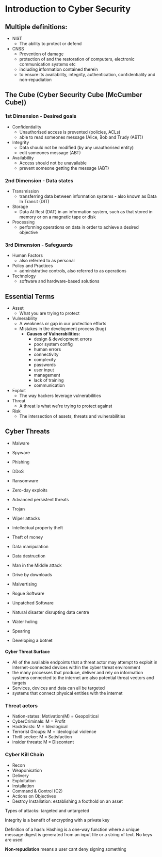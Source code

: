 # Introduction to Cyber Security

## Multiple definitions:
- NIST
  - The ability to protect or defend 
- CNSS
  - Prevention of damage
  - protection of and the restoration of computers, electronic communication systems etc
  - including information contained therein
  - to ensure its availability, integrity, authentication, confidentiality and non-repudiation  

## The Cube (Cyber Security Cube (McCumber Cube))
### 1st Dimension - Desired goals
- Confidentiality
  - Unauthorised access is prevented (policies, ACLs)
  - able to read someones message (Alice, Bob and Trudy (ABT))  
- Integrity
  - Data should not be modified (by any unauthorised entity)
  - edit someones message (ABT)
- Availability
  - Access should not be unavailable
  - prevent someone getting the message (ABT)  

### 2nd Dimension - Data states
- Transmission
  - transferring data between information systems - also known as Data In Transit (DIT)
- Storage
  - Data At Rest (DAT) in an information system, such as that stored in memory or on a magnetic tape or disk
- Processing
  - performing operations on data in order to achieve a desired objective  
### 3rd Dimension - Safeguards
- Human Factors
  - also referred to as personal
- Policy and Practices
  - administrative controls, also referred to as operations
- Technology
  - software and hardware-based solutions  
## Essential Terms
- Asset
    - What you are trying to protect
- Vulnerability
    - A weakness or gap in our protection efforts
    - Mistakes in the development process (bug)
        - **Causes of Vulnerabilities:**
            - design & development errors
            - poor system config
            - human errors
            - connectivity
            - complexity
            - passwords
            - user input
            - management
            - lack of training
            - communication
- Exploit
    - The way hackers leverage vulnerabilities
- Threat
    - A threat is what we're trying to protect against
- Risk
    - The intersection of assets, threats and vulnerabilities

## Cyber Threats
- Malware
- Spyware
- Phishing
- DDoS
- Ransomware
- Zero-day exploits
- Advanced persistent threats

- Trojan
- Wiper attacks
- Intellectual property theft
- Theft of money
- Data manipulation
- Data destruction
- Man in the Middle attack
- Drive by downloads
- Malvertising

- Rogue Software
- Unpatched Software
- Natural disaster disrupting data centre
- Water holing
- Spearing
- Developing a botnet

#### Cyber Threat Surface
- All of the available endpoints that a threat actor may attempt to exploit in Internet-connected devices within the cyber threat environment
- the many processes that produce, deliver and rely on information systems connected to the internet are also potential threat vectors and targets
- Services, devices and data can all be targeted
- systems that connect physical entities with the internet
### Threat actors
- Nation-states: Motivation(M) = Geopolitical
- CyberCriminals: M = Profit
- Hacktivists: M = Ideological
- Terrorist Groups: M = Ideological violence
- Thrill seeker: M = Satisfaction
- insider threats: M = Discontent 

### Cyber Kill Chain
- Recon
- Weaponisation
- Delivery
- Exploitation
- Installation
- Command & Control (C2)
- Actions on Objectives
- Destroy
Installation: establishing a foothold on an asset

Types of attacks: targeted and untargeted

Integrity is a benefit of encrypting with a private key

Definition of a hash: Hashing is a one-way function where a unique message digest is generated from an input file or a string of text. No keys are used

**Non-repudiation** means a user cant deny signing something

